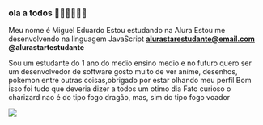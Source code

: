 ### ola a todos 👋🏻👋🏻👋🏻
Meu nome é Miguel Eduardo
Estou estudando na Alura
Estou me desenvolvendo na linguagem JavaScript
**alurastarestudante@email.com**
**@alurastartestudante**

Sou um estudante do 1 ano do medio ensino medio e no futuro quero ser um desenvolvedor de software
gosto muito de ver anime, desenhos, pokemon entre outras coisas,obrigado por estar olhando meu perfil 
Bom isso foi tudo que deveria dizer a todos um otimo dia
Fato curioso o charizard nao é do tipo fogo dragão, mas, sim do tipo fogo voador

![](https://media1.tenor.com/m/ejwE04AwynAAAAAC/gaaa-charmander.gif)
